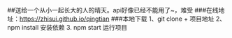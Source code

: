 
##送给一个从小一起长大的人的晴天。api好像已经不能用了~，难受 
###在线地址：https://zhisui.github.io/qingtian
###本地下载
1、git clone + 项目地址
2、npm install 安装依赖
3. npm start 运行项目
